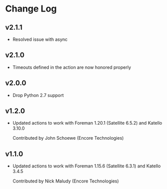 # Change Log

## v2.1.1

* Resolved issue with async

## v2.1.0

* Timeouts defined in the action are now honored properly

## v2.0.0

* Drop Python 2.7 support

## v1.2.0
  
* Updated actions to work with Foreman 1.20.1 (Satellite 6.5.2) and Katello 3.10.0

  Contributed by John Schoewe (Encore Technologies)

## v1.1.0

* Updated actions to work with Foreman 1.15.6 (Satellite 6.3.1) and Katello 3.4.5

  Contributed by Nick Maludy (Encore Technologies)
